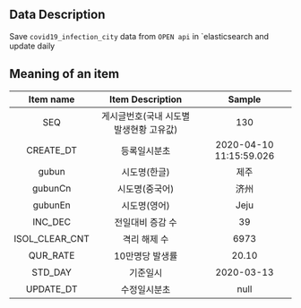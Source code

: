 ## Data Description
Save `covid19_infection_city` data from `OPEN api` in `elasticsearch and update daily

## Meaning of an item
|Item name|Item Description|Sample|
:----:|:----:|:----:
|SEQ|게시글번호(국내 시도별 발생현황 고유값)|130|
|CREATE_DT|등록일시분초|2020-04-10 11:15:59.026|
|gubun|시도명(한글)|제주|
|gubunCn|시도명(중국어)|济州|
|gubunEn|시도명(영어)|Jeju|
|INC_DEC|전일대비 증감 수|39|
|ISOL_CLEAR_CNT|격리 해제 수|6973|
|QUR_RATE|10만명당 발생률|20.10|
|STD_DAY|기준일시|2020-03-13|
|UPDATE_DT|수정일시분초|null|

